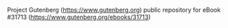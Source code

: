 Project Gutenberg (https://www.gutenberg.org) public repository for eBook #31713 (https://www.gutenberg.org/ebooks/31713)
